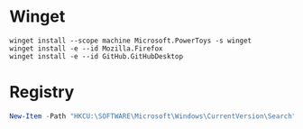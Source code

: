 # Winget

```
winget install --scope machine Microsoft.PowerToys -s winget
winget install -e --id Mozilla.Firefox
winget install -e --id GitHub.GitHubDesktop
```
# Registry

```powershell
New-Item -Path "HKCU:\SOFTWARE\Microsoft\Windows\CurrentVersion\Search" -Name "BingSearchEnabled" -Value 0 -Type DWord -Force
```
